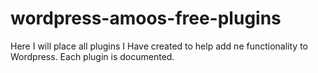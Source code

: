 # wordpress-amoos-free-plugins
Here I will place all plugins I Have created to help add ne functionality to Wordpress. Each plugin is documented.
